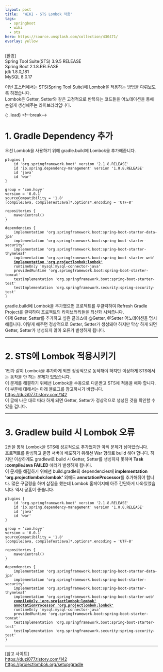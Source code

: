 ```yaml
---
layout: post
title:  "WIKI - STS Lombok 적용"
tags:
  - springboot
  - wiki
  - sts
hero: https://source.unsplash.com/collection/430471/
overlay: yellow
---
```

[환경]  
Spring Tool Suite(STS) 3.9.5 RELEASE  
Spring Boot 2.1.8.RELEASE  
jdk 1.8.0_181  
MySQL 8.0.17  

이번 포스터에서는 STS(Spring Tool Suite)에 Lombok을 적용하는 방법을 다뤄보도록 하겠습니다.  
Lombok은 Getter, Setter와 같은 고정적으로 반복되는 코드들을 어노테이션을 통해 손쉽게 생성해주는 라이브러리입니다.  

{: .lead}
<!–-break-–>

# 1. Gradle Dependency 추가

우선 Lombok을 사용하기 위해 gradle.build에 Lombok을 추가해줍니다.  
<pre><code>plugins {
	id 'org.springframework.boot' version '2.1.8.RELEASE'
	id 'io.spring.dependency-management' version '1.0.8.RELEASE'
	id 'java'
	id 'war'
}

group = 'com.hoyy'
version = '0.0.1'
sourceCompatibility = '1.8'
[compileJava, compileTestJava]*.options*.encoding = 'UTF-8'

repositories {
	mavenCentral()
}

dependencies {
	implementation 'org.springframework.boot:spring-boot-starter-data-jpa'
	implementation 'org.springframework.boot:spring-boot-starter-security'
	implementation 'org.springframework.boot:spring-boot-starter-thymeleaf'
	implementation 'org.springframework.boot:spring-boot-starter-web'
	<u><strong>implementation 'org.projectlombok:lombok'</strong></u>
	runtimeOnly 'mysql:mysql-connector-java'
	providedRuntime 'org.springframework.boot:spring-boot-starter-tomcat'
	testImplementation 'org.springframework.boot:spring-boot-starter-test'
	testImplementation 'org.springframework.security:spring-security-test'
}
</code></pre>

gradle.build에 Lombok을 추가했으면 프로젝트를 우클릭하여 Refresh Gradle Project를 클릭하여 프로젝트의 라이브러리들을 최신화 시켜줍니다.  
이제 Getter, Setter를 추가하고 싶은 클래스에 @Getter, @Setter 어노테이션을 명시해줍니다. 이렇게 해주면 정상적으로 Getter, Setter가 생성돼야 하지만 막상 하게 되면 Getter, Setter가 생성되지 않아 오류가 발생하게 됩니다.  

--------------------------------------------------------------

# 2. STS에 Lombok 적용시키기

1번과 같이 Lombok을 추가하게 되면 정상적으로 동작해야 하지만 이상하게 STS에서는 동작을 안 하는 문제가 있었습니다.  
이 문제를 해결하기 위해선 Lombok을 수동으로 다운받고 STS에 적용을 해야 합니다. 이 부분에 대해서는 아래 블로그를 참고하시기 바랍니다.  
<https://duzi077.tistory.com/142>  
이 글에 나온 대로 따라 하게 되면 Getter, Setter가 정상적으로 생성된 것을 확인할 수 있을 겁니다.

--------------------------------------------------------------

# 3. Gradlew build 시 Lombok 오류
2번을 통해 Lombok을 STS에 성공적으로 추가했지만 아직 문제가 남아있습니다.  
프로젝트를 완성하고 운영 서버에 배포하기 위해선 War 형태로 build 해야 합니다. 하지만 이상하게도 gradlew로 build 시 Getter, Setter를 생성하지 못하며 **Task :compileJava FAILED** 에러가 발생하게 됩니다.  
이 문제를 해결하기 위해선 build.gradle의 dependencies에 **implementation 'org.projectlombok:lombok'** 외에도 **annotationProcessor**를 추가해줘야 합니다. 많은 구글링을 하며 삽질을 했는데 Lombok 홈페이지에 아주 간단하게 나와있었습니다. 역시 공홈이 좋습니다.
<pre><code>plugins {
	id 'org.springframework.boot' version '2.1.8.RELEASE'
	id 'io.spring.dependency-management' version '1.0.8.RELEASE'
	id 'java'
	id 'war'
}

group = 'com.hoyy'
version = '0.0.1'
sourceCompatibility = '1.8'
[compileJava, compileTestJava]*.options*.encoding = 'UTF-8'

repositories {
	mavenCentral()
}

dependencies {
	implementation 'org.springframework.boot:spring-boot-starter-data-jpa'
	implementation 'org.springframework.boot:spring-boot-starter-security'
	implementation 'org.springframework.boot:spring-boot-starter-thymeleaf'
	implementation 'org.springframework.boot:spring-boot-starter-web'
	<u><strong>compileOnly 'org.projectlombok:lombok'</strong></u>
	<u><strong>annotationProcessor 'org.projectlombok:lombok'</strong></u>
	runtimeOnly 'mysql:mysql-connector-java'
	providedRuntime 'org.springframework.boot:spring-boot-starter-tomcat'
	testImplementation 'org.springframework.boot:spring-boot-starter-test'
	testImplementation 'org.springframework.security:spring-security-test'
}
</code></pre>


---
[참고 사이트]  
<https://duzi077.tistory.com/142>  
<https://projectlombok.org/setup/gradle>